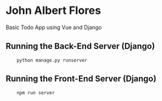 # John Albert Flores
Basic Todo App using Vue and Django

## Running the Back-End Server (Django)

```
    python manage.py runserver
```

## Running the Front-End Server (Django)
```
    npm run server
```

